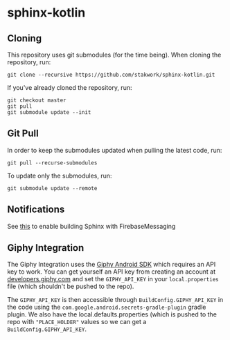 # sphinx-kotlin

## Cloning
This repository uses git submodules (for the time being). When cloning the repository, run:
```
git clone --recursive https://github.com/stakwork/sphinx-kotlin.git
```

If you've already cloned the repository, run:
```
git checkout master
git pull
git submodule update --init
```

## Git Pull
In order to keep the submodules updated when pulling the latest code, run:
```
git pull --recurse-submodules
```

To update only the submodules, run:
```
git submodule update --remote
```

## Notifications
See [this](./sphinx/service/features/notifications/README.md) to enable building Sphinx
with FirebaseMessaging

## Giphy Integration

The Giphy Integration uses the [Giphy Android SDK](https://github.com/Giphy/giphy-android-sdk/)
which requires an API key to work. You can get yourself an API key from creating an account at
[developers.giphy.com](https://developers.giphy.com) and set the `GIPHY_API_KEY` in your `local.properties` 
file (which shouldn't be pushed to the repo). 

The `GIPHY_API_KEY` is then accessible through `BuildConfig.GIPHY_API_KEY` in the code using the 
`com.google.android.secrets-gradle-plugin` gradle plugin. We also have the local.defaults.properties
(which is pushed to the repo with `"PLACE_HOLDER"` values so we can get a `BuildConfig.GIPHY_API_KEY`.



